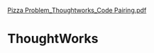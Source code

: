 [Pizza Problem_Thoughtworks_Code Pairing.pdf](https://github.com/deepti-chauhan/ThoughtWorks/files/9894212/Pizza.Problem_Thoughtworks_Code.Pairing.pdf)
# ThoughtWorks
